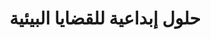 ---
title: "حلول إبداعية للقضايا البيئية"
thumbnail : "../notassets/Projects pics/Training and development/w5.jpg"
linkToProject : ""
manualPdf : ""
desc : "لوريم إيبسوم لوريم إيبسوم لوريم إيبسوم لوريم إيبسوم لوريم إيبسوم لوريم إيبسوم لوريم إيبسوم لوريم إيبسوم لوريم إيبسوم لوريم إيبسوم لوريم إيبسوم لوريم إيبسوم"
collab: false
comm : false
training : true
---